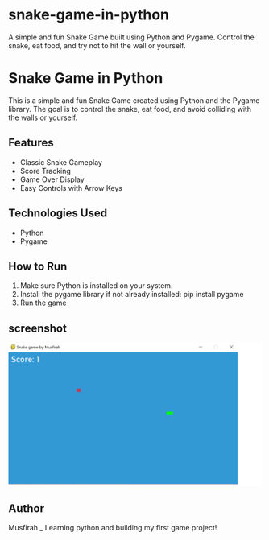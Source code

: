 # snake-game-in-python
A simple and fun Snake Game built using Python and Pygame. Control the snake, eat food, and try not to hit the wall or yourself.
# Snake Game in Python

This is a simple and fun Snake Game created using Python and the Pygame library. The goal is to control the snake, eat food, and avoid colliding with the walls or yourself.

## Features
- Classic Snake Gameplay
- Score Tracking
- Game Over Display
- Easy Controls with Arrow Keys

## Technologies Used
- Python
- Pygame

## How to Run
1. Make sure Python is installed on your system.
2. Install the pygame library if not already installed:
pip install pygame
3. Run the game

## screenshot 
![Screenshot](screenshot.png)

## Author
Musfirah _ Learning python and building my first game project!
